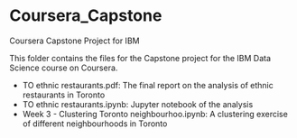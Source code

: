 # Coursera_Capstone
Coursera Capstone Project for IBM

This folder contains the files for the Capstone project for the IBM Data Science course on Coursera.

- TO ethnic restaurants.pdf: The final report on the analysis of ethnic restaurants in Toronto
- TO ethnic restaurants.ipynb: Jupyter notebook of the analysis
- Week 3 - Clustering Toronto neighbourhoo.ipynb: A clustering exercise of different neighbourhoods in Toronto
